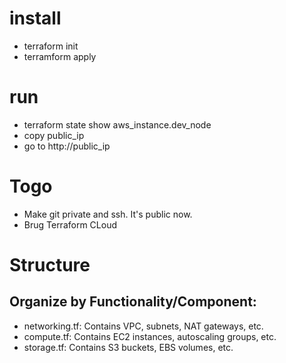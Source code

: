 # install

- terraform init
- terramform apply

# run

- terraform state show aws_instance.dev_node
- copy public_ip
- go to http://public_ip

# Togo

- Make git private and ssh. It's public now.
- Brug Terraform CLoud

# Structure

## Organize by Functionality/Component:

- networking.tf: Contains VPC, subnets, NAT gateways, etc.
- compute.tf: Contains EC2 instances, autoscaling groups, etc.
- storage.tf: Contains S3 buckets, EBS volumes, etc.
